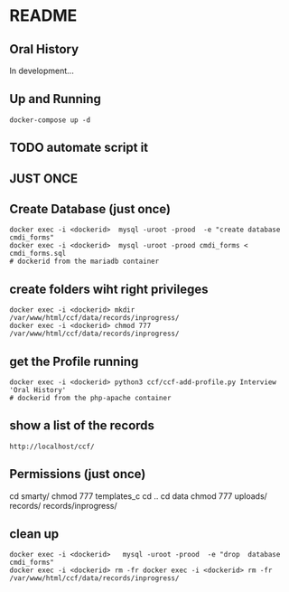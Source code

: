 # README

## Oral History

In development... 

## Up and Running

    docker-compose up -d

## TODO automate script it

## JUST ONCE

## Create Database (just once)

    docker exec -i <dockerid>  mysql -uroot -prood  -e "create database cmdi_forms"
    docker exec -i <dockerid>  mysql -uroot -prood cmdi_forms < cmdi_forms.sql
    # dockerid from the mariadb container

## create folders wiht right privileges

    docker exec -i <dockerid> mkdir /var/www/html/ccf/data/records/inprogress/
    docker exec -i <dockerid> chmod 777 /var/www/html/ccf/data/records/inprogress/


## get the Profile running

    docker exec -i <dockerid> python3 ccf/ccf-add-profile.py Interview 'Oral History'
    # dockerid from the php-apache container

## show a list of the records

    http://localhost/ccf/

## Permissions (just once)

cd smarty/
chmod 777 templates_c
cd ..
cd data
chmod 777 uploads/ records/ records/inprogress/ 


 ## clean up

    docker exec -i <dockerid>   mysql -uroot -prood  -e "drop  database cmdi_forms"
    docker exec -i <dockerid> rm -fr docker exec -i <dockerid> rm -fr /var/www/html/ccf/data/records/inprogress/
